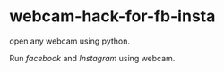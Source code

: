 # webcam-hack-for-fb-insta

open any webcam using python.

Run *facebook* and *Instagram* using webcam.
